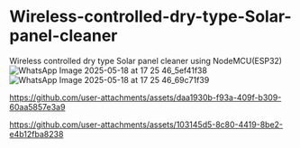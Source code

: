 # Wireless-controlled-dry-type-Solar-panel-cleaner
Wireless controlled dry type Solar panel cleaner using NodeMCU(ESP32)
![WhatsApp Image 2025-05-18 at 17 25 46_5ef41f38](https://github.com/user-attachments/assets/cdd6651a-6d65-47cc-baea-4095150704df)
![WhatsApp Image 2025-05-18 at 17 25 46_69c71f39](https://github.com/user-attachments/assets/bc591df0-c803-44ad-ab32-192e5f36db6f)


https://github.com/user-attachments/assets/daa1930b-f93a-409f-b309-60aa5857e3a9




https://github.com/user-attachments/assets/103145d5-8c80-4419-8be2-e4b12fba8238

